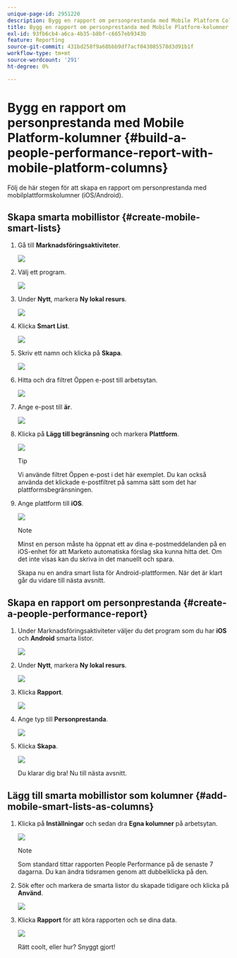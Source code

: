 ```yaml
---
unique-page-id: 2951220
description: Bygg en rapport om personprestanda med Mobile Platform Columns - Marketo Docs - produktdokumentation
title: Bygg en rapport om personprestanda med Mobile Platform-kolumner
exl-id: 93fb6cb4-a6ca-4b35-b8bf-c6657eb9343b
feature: Reporting
source-git-commit: 431bd258f9a68bbb9df7acf043085578d3d91b1f
workflow-type: tm+mt
source-wordcount: '291'
ht-degree: 0%

---
```


# Bygg en rapport om personprestanda med Mobile Platform-kolumner {#build-a-people-performance-report-with-mobile-platform-columns}

Följ de här stegen för att skapa en rapport om personprestanda med mobilplattformskolumner (iOS/Android).

## Skapa smarta mobillistor {#create-mobile-smart-lists}

1. Gå till **Marknadsföringsaktiviteter**.

   ![](assets/ma.png)

1. Välj ett program.

   ![](assets/two-1.png)

1. Under **Nytt**, markera **Ny lokal resurs**.

   ![](assets/three-1.png)

1. Klicka **Smart List**.

   ![](assets/four-1.png)

1. Skriv ett namn och klicka på **Skapa**.

   ![](assets/five-1.png)

1. Hitta och dra filtret Öppen e-post till arbetsytan.

   ![](assets/six-1.png)

1. Ange e-post till **är**.

   ![](assets/seven.png)

1. Klicka på **Lägg till begränsning** och markera **Plattform**.

   ![](assets/eight.png)

   >[!TIP]
   >
   >Vi använde filtret Öppen e-post i det här exemplet. Du kan också använda det klickade e-postfiltret på samma sätt som det har plattformsbegränsningen.

1. Ange plattform till **iOS**.

   ![](assets/nine.png)

   >[!NOTE]
   >
   >Minst en person måste ha öppnat ett av dina e-postmeddelanden på en iOS-enhet för att Marketo automatiska förslag ska kunna hitta det. Om det inte visas kan du skriva in det manuellt och spara.

   Skapa nu en andra smart lista för Android-plattformen. När det är klart går du vidare till nästa avsnitt.

## Skapa en rapport om personprestanda {#create-a-people-performance-report}

1. Under Marknadsföringsaktiviteter väljer du det program som du har **iOS** och **Android** smarta listor.

   ![](assets/ten.png)

1. Under **Nytt**, markera **Ny lokal resurs**.

   ![](assets/eleven.png)

1. Klicka **Rapport**.

   ![](assets/twelve.png)

1. Ange typ till **Personprestanda**.

   ![](assets/thirteen.png)

1. Klicka **Skapa**.

   ![](assets/fourteen.png)

   Du klarar dig bra! Nu till nästa avsnitt.

## Lägg till smarta mobillistor som kolumner {#add-mobile-smart-lists-as-columns}

1. Klicka på **Inställningar** och sedan dra **Egna kolumner** på arbetsytan.

   ![](assets/fifteen.png)

   >[!NOTE]
   >
   >Som standard tittar rapporten People Performance på de senaste 7 dagarna. Du kan ändra tidsramen genom att dubbelklicka på den.

1. Sök efter och markera de smarta listor du skapade tidigare och klicka på **Använd**.

   ![](assets/sixteen.png)

1. Klicka **Rapport** för att köra rapporten och se dina data.

   ![](assets/seventeen.png)

   Rätt coolt, eller hur? Snyggt gjort!
